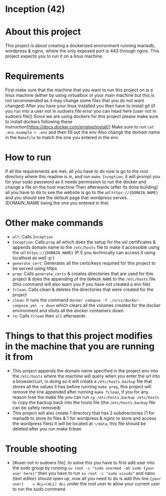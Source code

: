 # Inception (42)

# About this project
This project is about creating a dockerized environment running mariadb, wordpress & nginx, where the only exposed port is 443 through nginx.
This project expects you to run it on a linux machine.

# Requirements
First make sure that the machine that you want to run this project on is a linux machine (either by using virtualbox or your main machine but this is not recommended as it may change some files that you do not want changed)
After you have your linux installed you then have to install git (if you run into a user not in sudoers file error you can head here [user not in sudoers file])
Since we are using dockers for this project please make sure to install dockers following these instruction[https://docs.docker.com/engine/install/]
Make sure to run `cat .env.example > .env` and then fill out the env
Also change the domain name in the `Makefile` to match the one you entered in the env

# How to run
If all the requirements are met, all you have to do now is go to the root directory where this readme is in, and run `make Inception`, it will prompt you for your sudo password as it needs permission to run the docker and change a file on the host machine
Then afterwards (after its done building) all you have to do to see the website is go to the url `https://{DOMAIN_NAME}` and you should see the default page that wordpress serves. (DOMAIN_NAME being the one you entered in the)

# Other make commands
- `all`: Calls `Inception`
- `Inception`: Calls `prep` all which does the setup for the ssl certificates & appends domain name to the `/etc/hosts` file to make it accessible using the url `https://{DOMAIN_NAME}` (P.S you technically can access it using localhost as well :p )
- `generate_cert`: Generates all the certs/keys required for this project to be served using https
- `prep`: Calls `generate_certs` & creates directories that are used for this project & does the appending of the `DOMAIN_NAME` to the `/etc/hosts` file (this command will also warn you if you have not created a env file)
- `fclean`: Calls clean & deletes the directories that were created for the project
- `clean`: It runs the command `docker comopse -f ./srcs/docker-compose.yml -v down` which clears all the volumes created for the docker environment and shuts all the docker containers down
- `re`: Calls `fclean` then `all` afterwards

# Things to that this project modifies in the machine that you are running it from
- This project appends the domain name specified in the project env into the `/etc/hosts` where the machine will query when you enter the url into a browser/curl, in doing so it will create a `/etc/hosts.backup` file that stores all the values it has before running `make prep`, this project will remove the line appended after running `make fclean`, if you for any reason lose the make file you can run `cp /etc/hosts.backup /etc/hosts` to copy the backup back into the hosts file (the `/etc/hosts.backup` file can be safely removed) 
- This project will also create 1 directory that has 2 subdirectories (1 for mariadb to store its files & 1 for wordpress & nginx to store and access the wordpress files) it will be located at `~/data`, this file should be deleted after you run make fclean

# Trouble shooting
- [#user not in sudoers file]: to solve this you have to first add user into the sudo group by running `su root -c "sudo usermod -aG sudo {your user here}"` then you have to run `su root -c "sudo visudo"` and nano (text editor) should open up, now all you need to do is add this line `{your user}    = ALL=(ALL) ALL` under the root user to allow your current user to run the sudo command.
